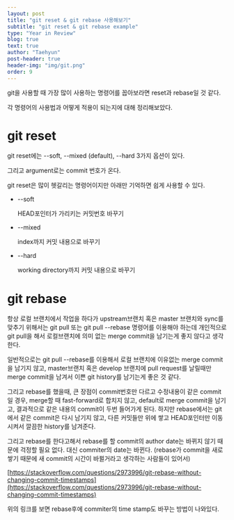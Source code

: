 ```yaml
---
layout: post
title: "git reset & git rebase 사용해보기"
subtitle: "git reset & git rebase example"
type: "Year in Review"
blog: true
text: true
author: "Taehyun"
post-header: true
header-img: "img/git.png"
order: 9
---
```


git을 사용할 때 가장 많이 사용하는 명령어를 꼽아보라면 reset과 rebase일 것 같다.

각 명령어의 사용법과 어떻게 적용이 되는지에 대해 정리해보았다.

# git reset

  git reset에는 --soft, --mixed (default), --hard 3가지 옵션이 있다.

그리고 argument로는 commit 번호가 온다.

git reset은 많이 헷갈리는 명령어이지만 아래만 기억하면 쉽게 사용할 수 있다.

- --soft

    HEAD포인터가 가리키는 커밋번호 바꾸기

- --mixed

    index까지 커밋 내용으로 바꾸기

- --hard

    working directory까지 커밋 내용으로 바꾸기

# git rebase

항상 로컬 브랜치에서 작업을 하다가 upstream브랜치 혹은 master 브랜치와 sync를 맞추기 위해서는 git pull 또는 git pull --rebase 명령어를 이용해야 하는데 개인적으로 git pull을 해서 로컬브랜치에 의미 없는 merge commit을 남기는게 좋지 않다고 생각한다.

일반적으로는 git pull --rebase를 이용해서 로컬 브랜치에 이유없는 merge commit을 남기지 않고, master브랜치 혹은 develop 브랜치에 pull request를 날릴때만 merge commit을 남겨서 이쁜 git history를 남기는게 좋은 것 같다.

그리고 rebase를 했을때, 큰 장점이 commit번호만 다르고 수정내용이 같은 commit일 경우, merge할 때 fast-forward로 합치지 않고, default로 merge commit을 남기고, 결과적으로 같은 내용의 commit이 두번 들어가게 된다. 하지만 rebase에서는 git에서 같은 commit은 다시 남기지 않고, 다른 커밋들만 위에 쌓고 HEAD포인터만 이동시켜서 깔끔한 history를 남겨준다.

그리고 rebase를 한다고해서 rebase를 할 commit의 author date는 바뀌지 않기 때문에 걱정할 필요 없다. 대신 commiter의 date는 바뀐다. (rebase가 commit을 새로 쌓기 때문에 새 commit의 시간이 바뀔거라고 생각하는 사람들이 있어서)

[https://stackoverflow.com/questions/2973996/git-rebase-without-changing-commit-timestamps](https://stackoverflow.com/questions/2973996/git-rebase-without-changing-commit-timestamps)

위의 링크를 보면 rebase후에 commiter의 time stamp도 바꾸는 방법이 나와있다.
